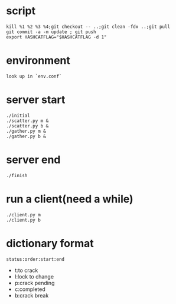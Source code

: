 # script
```
kill %1 %2 %3 %4;git checkout -- ..;git clean -fdx ..;git pull
git commit -a -m update ; git push
export HASHCATFLAG="$HASHCATFLAG -d 1"
```
# environment
```
look up in `env.conf`
```
# server start
```
./initial
./scatter.py m &
./scatter.py b &
./gather.py m &
./gather.py b &
```
# server end
```
./finish
```
# run a client(need a while)
```
./client.py m
./client.py b
```
# dictionary format
`status:order:start:end`
- t:to crack
- l:lock to change
- p:crack pending
- c:completed
- b:crack break
